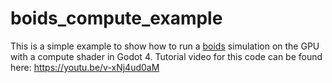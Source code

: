 # boids_compute_example
This is a simple example to show how to run a [boids](https://en.wikipedia.org/wiki/Boids) simulation on the GPU with a compute shader in Godot 4. Tutorial video for this code can be found here: https://youtu.be/v-xNj4ud0aM

